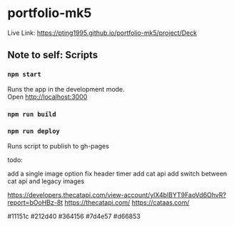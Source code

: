 # portfolio-mk5

Live Link: https://pting1995.github.io/portfolio-mk5/project/Deck

## Note to self: Scripts

### `npm start`

Runs the app in the development mode.\
Open [http://localhost:3000](http://localhost:3000)

### `npm run build`
### `npm run deploy`

Runs script to publish to gh-pages

todo: 

add a single image option
fix header timer
add cat api
add switch between cat api and legacy images


https://developers.thecatapi.com/view-account/ylX4blBYT9FaoVd6OhvR?report=bOoHBz-8t
https://thecatapi.com/
https://cataas.com/

#11151c
#212d40
#364156
#7d4e57
#d66853